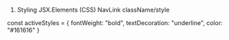 1. Styling JSX.Elements (CSS)
   NavLink className/style

const activeStyles = {
fontWeight: "bold",
textDecoration: "underline",
color: "#161616"
}
